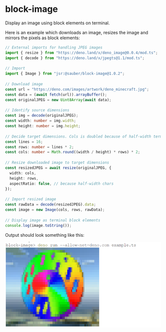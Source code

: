 # block-image

Display an image using block elements on terminal.

Here is an example which downloads an image, resizes the image and mirrors the
pixels as block elements:

```ts
// External imports for handling JPEG images
import { resize } from "https://deno.land/x/deno_image@0.0.4/mod.ts";
import { decode } from "https://deno.land/x/jpegts@1.1/mod.ts";

// Import
import { Image } from "jsr:@sauber/block-image@1.0.2";

// Download image
const url = "https://deno.com/images/artwork/deno_minecraft.jpg";
const data = (await fetch(url)).arrayBuffer();
const originalJPEG = new Uint8Array(await data);

// Identify source dimensions
const img = decode(originalJPEG);
const width: number = img.width;
const height: number = img.height;

// Decide target dimensions. Cols is doubled because of half-width terminal chars.
const lines = 16;
const rows: number = lines * 2;
const cols: number = Math.round((width / height) * rows) * 2;

// Resize downloaded image to target dimensions
const resizedJPEG = await resize(originalJPEG, {
  width: cols,
  height: rows,
  aspectRatio: false, // because half-width chars
});

// Import resized image
const rawData = decode(resizedJPEG).data;
const image = new Image(cols, rows, rawData);

// Display image as terminal block elements
console.log(image.toString());
```

Output should look something like this:

![Image represented by block elements](./examples/example.png)
